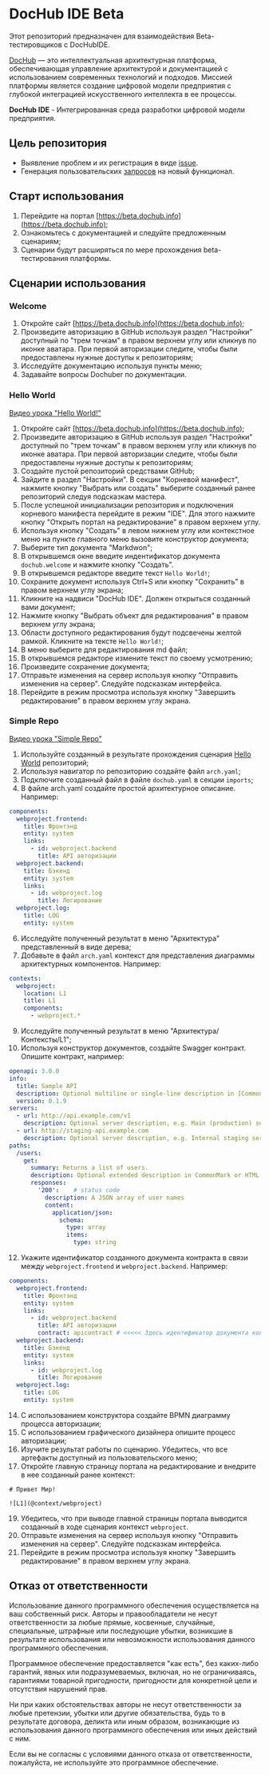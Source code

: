 # DocHub IDE Beta

Этот репозиторий предназначен для взаимодействия Beta-тестировщиков с DocHubIDE.

[DocHub](https://beta.dochub.info) — это интеллектуальная архитектурная платформа, обеспечивающая управление
архитектурой и документацией с использованием современных технологий и подходов. Миссией платформы является
создание цифровой модели предприятия с глубокой интеграцией искусственного интеллекта в ее процессы.

**DocHub IDE** - Интегрированная среда разработки цифровой модели предприятия.

## Цель репозитория

- Выявление проблем и их регистрация в виде [issue](https://github.com/DocHubTeam/dochubide-beta/issues).
- Генерация пользовательских [запросов](https://github.com/DocHubTeam/dochubide-beta/issues) на новый функционал.

## Старт использования

1. Перейдите на портал [https://beta.dochub.info](https://beta.dochub.info);
2. Ознакомьтесь с документацией и следуйте предложенным сценариям;
3. Сценарии будут расширяться по мере прохождения beta-тестирования платформы.

## Сценарии использования

### Welcome

1. Откройте сайт [https://beta.dochub.info](https://beta.dochub.info);
2. Произведите авторизацию в GitHub используя раздел "Настройки" доступный по "трем точкам" в правом верхнем углу
   или кликнув по иконке аватара. При первой авторизации следите, чтобы были предоставлены нужные доступы к репозиториям;
3. Исследуйте документацию используя пункты меню;
4. Задавайте вопросы Dochuber по документации.

### Hello World

[Видео урока "Hello World!"](https://rutube.ru/video/c69b71d613457e7ace4fe376c082969e/)

1. Откройте сайт [https://beta.dochub.info](https://beta.dochub.info);
2. Произведите авторизацию в GitHub используя раздел "Настройки" доступный по "трем точкам" в правом верхнем углу
   или кликнув по иконке аватара. При первой авторизации следите, чтобы были предоставлены нужные доступы к репозиториям;
4. Создайте пустой репозиторий средствами GitHub;
5. Зайдите в раздел "Настройки". В секции "Корневой манифест", нажмите кнопку "Выбрать или создать" выберите созданный
   ранее репозиторий следуя подсказкам мастера.
6. После успешной инициализации репозитория и подключения корневого манифеста перейдите в режим "IDE". Для этого нажмите
   кнопку "Открыть портал на редактирование" в правом верхнем углу.
7. Используя кнопку "Создать" в левом нижнем углу или контекстное меню на пункте главного меню вызовите конструктор документа;
8. Выберите тип документа "Markdwon";
9. В открывшемся окне введите индентификатор документа `dochub.welcome` и нажмите кнопку "Создать".
10. В открывшемся редакторе введите текст `Hello World!`;
11. Сохраните документ используя Ctrl+S или кнопку "Сохранить" в правом верхнем углу экрана;
12. Кликните на надвиси "DocHub IDE". Должен открыться созданный вами документ;
13. Нажмите кнопку "Выбрать объект для редактирования" в правом верхнем углу экрана;
14. Области доступного редактирования будут подсвечены желтой рамкой. Кликните на тексте `Hello World!`;
15. В меню выберите для редактирования md файл;
16. В открывшемся редакторе измените текст по своему усмотрению;
17. Произведите сохранение документа;
18. Отправьте изменения на сервер используя кнопку "Отправить изменения на сервер". Следуйте подсказкам интерфейса.
19. Перейдите в режим просмотра используя кнопку "Завершить редактирование" в правом верхнем углу экрана.

### Simple Repo

[Видео урока "Simple Repo"](https://rutube.ru/video/3986369aad5c2df1f02c32a58f7f392d/)

1. Используйте созданный в результате прохождения сценария [Hello World](#hello-world) репозиторий;
2. Используя навигатор по репозиторию создайте файл `arch.yaml`;
3. Подключите созданный файл в файле `dochub.yaml` в секции `imports`;
4. В файле arch.yaml создайте простой архитектурное описание. Например:
```yaml
components: 
  webproject.frontend:
    title: Фронтэнд
    entity: system
    links: 
      - id: webproject.backend
        title: API авторизации
  webproject.backend:
    title: Бэкенд
    entity: system
    links: 
      - id: webproject.log
        title: Логирование
  webproject.log:
    title: LOG
    entity: system
```
6. Исследуйте полученный результат в меню "Архитектура" представленный в виде дерева;
7. Добавьте в файл `arch.yaml` контекст для представления диаграммы архитектурных компонентов. Например:
```yaml
contexts: 
  webproject:
    location: L1
    title: L1
    components: 
      - webproject.*
```
9. Исследуйте полученный результат в меню "Архитектура/Контексты/L1";
10. Используя конструктор документов, создайте Swagger контракт. Опишите контракт, например:
```yaml
openapi: 3.0.0
info:
  title: Sample API
  description: Optional multiline or single-line description in [CommonMark](http://commonmark.org/help/) or HTML.
  version: 0.1.9
servers:
  - url: http://api.example.com/v1
    description: Optional server description, e.g. Main (production) server
  - url: http://staging-api.example.com
    description: Optional server description, e.g. Internal staging server for testing
paths:
  /users:
    get:
      summary: Returns a list of users.
      description: Optional extended description in CommonMark or HTML.
      responses:
        '200':    # status code
          description: A JSON array of user names
          content:
            application/json:
              schema: 
                type: array
                items: 
                  type: string

```
12. Укажите идентификатор созданного документа контракта в связи между `webproject.frontend` и `webproject.backend`. Например:
```yaml
components: 
  webproject.frontend:
    title: Фронтэнд
    entity: system
    links: 
      - id: webproject.backend
        title: API авторизации
        contract: apicontract # <<<<< Здесь идентификатор документа контракта 
  webproject.backend:
    title: Бэкенд
    entity: system
    links: 
      - id: webproject.log
        title: Логирование
  webproject.log:
    title: LOG
    entity: system
```
   
14. С использованием конструктора создайте BPMN диаграмму процесса авторизации;
15. С использованием графического дизайнера опишите процесс авторизации;
16. Изучите результат работы по сценарию. Убедитесь, что все артефакты доступный из пользовательского меню;
17. Откройте главную страницу портала на редактирование и внедрите в нее созданный ранее контекст:
```markdwon
# Привет Мир!

![L1](@context/webproject)
```
19. Убедитесь, что при выводе главной страницы портала выводится созданный в ходе сценария контекст `webproject`.
20. Отправьте изменения на сервер используя кнопку "Отправить изменения на сервер". Следуйте подсказкам интерфейса.
21. Перейдите в режим просмотра используя кнопку "Завершить редактирование" в правом верхнем углу экрана.

## Отказ от ответственности

Использование данного программного обеспечения осуществляется на ваш собственный риск. Авторы и правообладатели не
несут ответственности за любые прямые, косвенные, случайные, специальные, штрафные или последующие убытки, возникшие
в результате использования или невозможности использования данного программного обеспечения.

Программное обеспечение предоставляется "как есть", без каких-либо гарантий, явных или подразумеваемых, включая,
но не ограничиваясь, гарантиями товарной пригодности, пригодности для конкретной цели и отсутствия нарушений прав.

Ни при каких обстоятельствах авторы не несут ответственности за любые претензии, убытки или другие обязательства,
будь то в результате договора, деликта или иным образом, возникающие из использования данного программного обеспечения
или иных действий с ним.

Если вы не согласны с условиями данного отказа от ответственности, пожалуйста, не используйте это программное
обеспечение.
